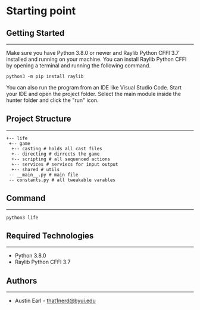 # Starting point
## Getting Started
---
Make sure you have Python 3.8.0 or newer and Raylib Python CFFI 3.7 installed and running on your machine. You can install Raylib Python CFFI by opening a terminal and running the following command.
```
python3 -m pip install raylib
```

You can also run the program from an IDE like Visual Studio Code. Start your IDE and open the 
project folder. Select the main module inside the hunter folder and click the "run" icon.

## Project Structure
---
```
+-- life
 +-- game
  +-- casting # holds all cast files
  +-- directing # dirrects the game
  +-- scripting # all sequenced actions
  +-- services # serviecs for input output
  +-- shared # utils
 -- __main__.py # main file
 -- constants.py # all tweakable varables
```

## Command
---
```commandline
python3 life
```
## Required Technologies
---
* Python 3.8.0
* Raylib Python CFFI 3.7

## Authors
---
* Austin Earl - that1nerd@byui.edu
